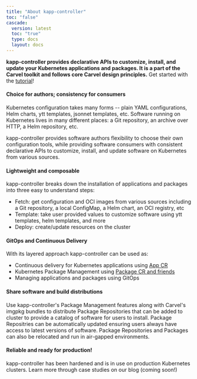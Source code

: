 ```yaml
---
title: "About kapp-controller"
toc: "false"
cascade:
  version: latest
  toc: "true"
  type: docs
  layout: docs
---
```


**kapp-controller provides declarative APIs to customize, install, and update your Kubernetes applications and packages. It is a part of the Carvel toolkit and follows core Carvel design principles.** Get started with the [tutorial](packaging-tutorial.md)!

#### Choice for authors; consistency for consumers
Kubernetes configuration takes many forms -- plain YAML configurations, Helm charts, ytt templates, jsonnet templates, etc.
Software running on Kubernetes lives in many different places: a Git repository, an archive over HTTP, a Helm repository, etc.

kapp-controller provides software authors flexibility to choose their own configuration tools, while providing software consumers with consistent declarative APIs to customize, install, and update software on Kubernetes from various sources.

#### Lightweight and composable
kapp-controller breaks down the installation of applications and packages into three easy to understand steps: 
- Fetch: get configuration and OCI images from various sources including a Git repository, a local ConfigMap, a Helm chart, an OCI registry, etc
- Template: take user provided values to customize software using ytt templates, helm templates, and more
- Deploy: create/update resources on the cluster

#### GitOps and Continuous Delivery
With its layered approach kapp-controller can be used as:
- Continuous delivery for Kubernetes applications using [App CR](app-spec.md)
- Kubernetes Package Management using [Package CR and friends](packaging.md)
- Managing applications and packages using GitOps

#### Share software and build distributions
Use kapp-controller's Package Management features along with Carvel's imgpkg bundles to distribute Package Repositories that can be added to cluster to provide a catalog of software for users to install. Package Repositries can be automatically updated ensuring users always have access to latest versions of software. Package Repositories and Packages can also be relocated and run in air-gapped environments.

#### Reliable and ready for production!
kapp-controller has been hardened and is in use on production Kubernetes clusters. Learn more through case studies on our blog (coming soon!)